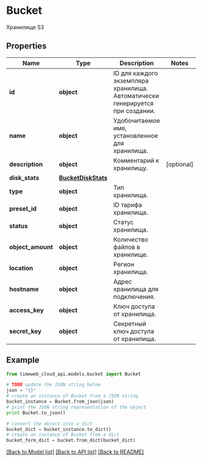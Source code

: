# Bucket

Хранилище S3

## Properties
Name | Type | Description | Notes
------------ | ------------- | ------------- | -------------
**id** | **object** | ID для каждого экземпляра хранилища. Автоматически генерируется при создании. | 
**name** | **object** | Удобочитаемое имя, установленное для хранилища. | 
**description** | **object** | Комментарий к хранилищу. | [optional] 
**disk_stats** | [**BucketDiskStats**](BucketDiskStats.md) |  | 
**type** | **object** | Тип хранилища. | 
**preset_id** | **object** | ID тарифа хранилища. | 
**status** | **object** | Статус хранилища. | 
**object_amount** | **object** | Количество файлов в хранилище. | 
**location** | **object** | Регион хранилища. | 
**hostname** | **object** | Адрес хранилища для подключения. | 
**access_key** | **object** | Ключ доступа от хранилища. | 
**secret_key** | **object** | Секретный ключ доступа от хранилища. | 

## Example

```python
from timeweb_cloud_api.models.bucket import Bucket

# TODO update the JSON string below
json = "{}"
# create an instance of Bucket from a JSON string
bucket_instance = Bucket.from_json(json)
# print the JSON string representation of the object
print Bucket.to_json()

# convert the object into a dict
bucket_dict = bucket_instance.to_dict()
# create an instance of Bucket from a dict
bucket_form_dict = bucket.from_dict(bucket_dict)
```
[[Back to Model list]](../README.md#documentation-for-models) [[Back to API list]](../README.md#documentation-for-api-endpoints) [[Back to README]](../README.md)


